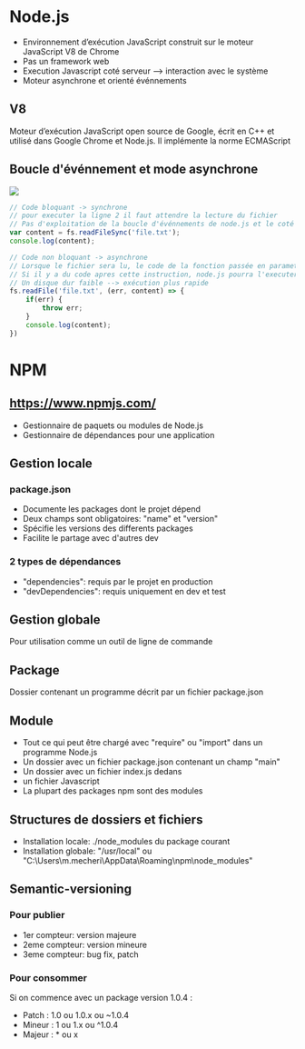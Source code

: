 # Node.js
* Environnement d’exécution JavaScript construit sur le moteur JavaScript V8 de Chrome
* Pas un framework web
* Execution Javascript coté serveur --> interaction avec le système
* Moteur asynchrone et orienté événnements

## V8
Moteur d’exécution JavaScript open source de Google, écrit en C++ et utilisé dans Google Chrome et Node.js. Il implémente la norme ECMAScript

## Boucle d'événnement et mode asynchrone
![](https://github.com/mecheri/formation-angular/blob/master/resources/images/event-loop.jpg)

```javascript
// Code bloquant -> synchrone
// pour executer la ligne 2 il faut attendre la lecture du fichier
// Pas d'exploitation de la boucle d'événnements de node.js et le coté async
var content = fs.readFileSync('file.txt');
console.log(content);
```

```javascript
// Code non bloquant -> asynchrone
// Lorsque le fichier sera lu, le code de la fonction passée en parametre sera exécuté
// Si il y a du code apres cette instruction, node.js pourra l'executer en attendant d'avoir les informations sur le fichier en cours de lecture
// Un disque dur faible --> exécution plus rapide
fs.readFile('file.txt', (err, content) => {
    if(err) {
        throw err;
    }
    console.log(content);
})
```

# NPM
## https://www.npmjs.com/
* Gestionnaire de paquets ou modules de Node.js
* Gestionnaire de dépendances pour une application

## Gestion locale
### package.json
* Documente les packages dont le projet dépend
* Deux champs sont obligatoires: "name" et "version"
* Spécifie les versions des differents packages
* Facilite le partage avec d'autres dev
### 2 types de dépendances
* "dependencies": requis par le projet en production
* "devDependencies": requis uniquement en dev et test

## Gestion globale
Pour utilisation comme un outil de ligne de commande

## Package
Dossier contenant un programme décrit par un fichier package.json

## Module
* Tout ce qui peut être chargé avec "require" ou "import" dans un programme Node.js
* Un dossier avec un fichier package.json contenant un champ "main"
* Un dossier avec un fichier index.js dedans
* un fichier Javascript
* La plupart des packages npm sont des modules

## Structures de dossiers et fichiers
* Installation locale: ./node_modules du package courant
* Installation globale: "/usr/local" ou "C:\Users\m.mecheri\AppData\Roaming\npm\node_modules"

## Semantic-versioning
### Pour publier
* 1er  compteur: version majeure
* 2eme compteur: version mineure
* 3eme compteur: bug fix, patch

### Pour consommer
Si on commence avec un package version 1.0.4 :
* Patch  : 1.0 ou 1.0.x ou ~1.0.4
* Mineur : 1 ou 1.x ou ^1.0.4
* Majeur : * ou x